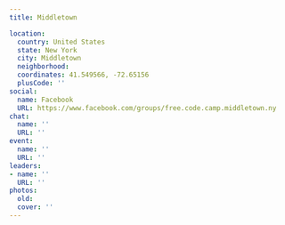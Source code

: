 ```yaml
---
title: Middletown

location:
  country: United States
  state: New York
  city: Middletown
  neighborhood: 
  coordinates: 41.549566, -72.65156
  plusCode: ''
social:
  name: Facebook
  URL: https://www.facebook.com/groups/free.code.camp.middletown.ny
chat:
  name: ''
  URL: ''
event:
  name: ''
  URL: ''
leaders:
- name: ''
  URL: ''
photos:
  old: 
  cover: ''
---
```

